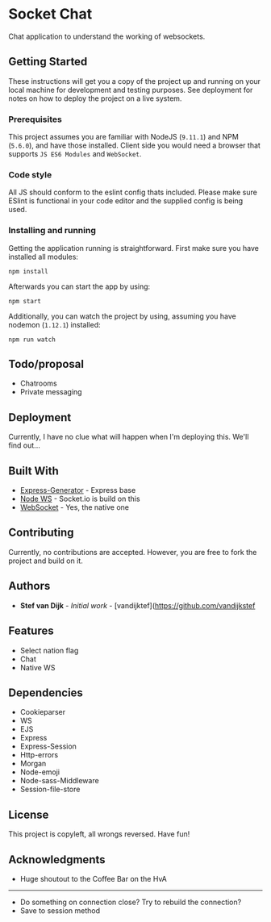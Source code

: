 # Socket Chat
Chat application to understand the working of websockets.

## Getting Started
These instructions will get you a copy of the project up and running on your local machine for development and testing purposes. See deployment for notes on how to deploy the project on a live system.

### Prerequisites
This project assumes you are familiar with NodeJS (`9.11.1`) and NPM (`5.6.0`), and have those installed. Client side you would need a browser that supports `JS ES6 Modules` and `WebSocket`.

### Code style
All JS should conform to the eslint config thats included. Please make sure ESlint is functional in your code editor and the supplied config is being used.

### Installing and running
Getting the application running is straightforward. First make sure you have installed all modules:
```
npm install
```

Afterwards you can start the app by using:
```
npm start
```

Additionally, you can watch the project by using, assuming you have nodemon (`1.12.1`) installed:
```
npm run watch
```

## Todo/proposal
* Chatrooms
* Private messaging

## Deployment
Currently, I have no clue what will happen when I'm deploying this. We'll find out...

## Built With
* [Express-Generator](https://www.npmjs.com/package/express-generator) - Express base
* [Node WS](https://github.com/websockets/ws) - Socket.io is build on this
* [WebSocket](https://html.spec.whatwg.org/multipage/web-sockets.html) - Yes, the native one

## Contributing
Currently, no contributions are accepted. However, you are free to fork the project and build on it.

## Authors
* **Stef van Dijk** - *Initial work* - [vandijktef](https://github.com/vandijkstef

## Features
* Select nation flag
* Chat
* Native WS

## Dependencies
* Cookieparser
* WS 
* EJS
* Express
* Express-Session
* Http-errors
* Morgan
* Node-emoji
* Node-sass-Middleware
* Session-file-store

## License
This project is copyleft, all wrongs reversed. Have fun!

## Acknowledgments
* Huge shoutout to the Coffee Bar on the HvA

---

* Do something on connection close? Try to rebuild the connection?
* Save to session method